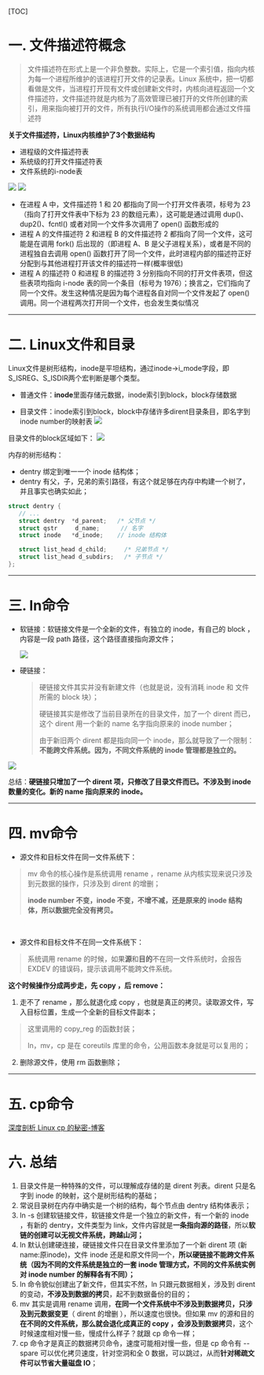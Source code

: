 

[TOC]

# 一. 文件描述符概念

> 文件描述符在形式上是一个非负整数。实际上，它是一个索引值，指向内核为每一个进程所维护的该进程打开文件的记录表。Linux 系统中，把一切都看做是文件，当进程打开现有文件或创建新文件时，内核向进程返回一个文件描述符，文件描述符就是内核为了高效管理已被打开的文件所创建的索引，用来指向被打开的文件，所有执行I/O操作的系统调用都会通过文件描述符

**关于文件描述符，Linux内核维护了3个数据结构**

* 进程级的文件描述符表
* 系统级的打开文件描述符表
* 文件系统的i-node表

![](https://raw.githubusercontent.com/fyyuestc/Images/main/img/202205062137792.png)
![](https://raw.githubusercontent.com/fyyuestc/Images/main/img/202205062137233.gif)

* 在进程 A 中，文件描述符 1 和 20 都指向了同一个打开文件表项，标号为 23（指向了打开文件表中下标为 23 的数组元素），这可能是通过调用 dup()、dup2()、fcntl() 或者对同一个文件多次调用了 open() 函数形成的
* 进程 A 的文件描述符 2 和进程 B 的文件描述符 2 都指向了同一个文件，这可能是在调用 fork() 后出现的（即进程 A、B 是父子进程关系），或者是不同的进程独自去调用 open() 函数打开了同一个文件，此时进程内部的描述符正好分配到与其他进程打开该文件的描述符一样(概率很低)
* 进程 A 的描述符 0 和进程 B 的描述符 3 分别指向不同的打开文件表项，但这些表项均指向 i-node 表的同一个条目（标号为 1976）；换言之，它们指向了同一个文件。发生这种情况是因为每个进程各自对同一个文件发起了 open() 调用。同一个进程两次打开同一个文件，也会发生类似情况

---

# 二. Linux文件和目录

Linux文件是树形结构，inode是平坦结构，通过inode->i_mode字段，即S_ISREG、S_ISDIR两个宏判断是哪个类型。

* 普通文件：**inode**里面存储元数据，inode索引到block，block存储数据

* 目录文件：inode索引到block，block中存储许多dirent目录条目，即名字到inode number的映射表
![](https://raw.githubusercontent.com/fyyuestc/Images/main/img/202205062138975.webp)

目录文件的block区域如下：
![](https://raw.githubusercontent.com/fyyuestc/Images/main/img/202205062138621.webp)


内存的树形结构：

* dentry 绑定到唯一一个 inode 结构体；
* dentry 有父，子，兄弟的索引路径，有这个就足够在内存中构建一个树了，并且事实也确实如此；

```c
struct dentry {
   // ...
   struct dentry  *d_parent;   /* 父节点 */
   struct qstr     d_name;      // 名字
   struct inode   *d_inode;    // inode 结构体

   struct list_head d_child;     /* 兄弟节点 */
   struct list_head d_subdirs;   /* 子节点 */ 
};
```

------

# 三. ln命令

* 软链接：软链接文件是一个全新的文件，有独立的 inode，有自己的 block ，内容是一段 path 路径，这个路径直接指向源文件；

  ![](https://raw.githubusercontent.com/fyyuestc/Images/main/img/202205062139893.webp)

* 硬链接：

  >硬链接文件其实并没有新建文件（也就是说，没有消耗 inode 和 文件所需的 block 块）；
  >
  >硬链接其实是修改了当前目录所在的目录文件，加了一个 dirent 而已，这个 dirent 用一个新的 name 名字指向原来的 inode number；
  >
  >由于新旧两个 dirent 都是指向同一个 inode，那么就导致了一个限制：**不能跨文件系统。因为，不同文件系统的 inode 管理都是独立的。**

![](https://raw.githubusercontent.com/fyyuestc/Images/main/img/202205062139421.webp)

总结：**硬链接只增加了一个 dirent 项，只修改了目录文件而已。不涉及到 inode 数量的变化。新的 name 指向原来的 inode。**

---

# 四. mv命令

* 源文件和目标文件在同一文件系统下：

> mv 命令的核心操作是系统调用 rename ，rename 从内核实现来说只涉及到元数据的操作，只涉及到 dirent 的增删；
>
> **inode number 不变，inode 不变，不增不减，还是原来的 inode 结构体，所以数据完全没有拷贝。**

<br>

* 源文件和目标文件不在同一文件系统下：

>  系统调用 rename 的时候，如果**源**和**目的**不在同一文件系统时，会报告 EXDEV 的错误码，提示该调用不能跨文件系统。

**这个时候操作分成两步走，先 copy ，后 remove：**

1.  走不了 rename ，那么就退化成 copy ，也就是真正的拷贝。读取源文件，写入目标位置，生成一个全新的目标文件副本；

   > 这里调用的 copy_reg 的函数封装；
   >
   > ln，mv，cp 是在 coreutils 库里的命令，公用函数本身就是可以复用的；

2. 删除源文件，使用 rm 函数删除；

---

# 五. cp命令

[深度剖析 Linux cp 的秘密-博客](https://juejin.cn/post/6939328247922425869)



# 六. 总结

1. 目录文件是一种特殊的文件，可以理解成存储的是 dirent 列表。dirent 只是名字到 inode 的映射，这个是树形结构的基础；
2. 常说目录树在内存中确实是一个树的结构，每个节点由 dentry 结构体表示；
3. ln -s 创建软链接文件，软链接文件是一个独立的新文件，有一个新的 inode ，有新的 dentry，文件类型为 link，文件内容就是**一条指向源的路径**，所以**软链的创建可以无视文件系统，跨越山河；**
4. ln 默认创建硬连接，硬链接文件只在目录文件里添加了一个新 dirent 项 (新name:原inode)，文件 inode 还是和原文件同一个，**所以硬链接不能跨文件系统（因为不同的文件系统是独立的一套 inode 管理方式，不同的文件系统实例对 inode number 的解释各有不同）；**
5. ln 命令貌似创建出了新文件，但其实不然，ln 只跟元数据相关，涉及到 dirent  的变动，**不涉及到数据的拷贝**，起不到数据备份的目的；
6. mv 其实是调用 rename 调用，**在同一个文件系统中不涉及到数据拷贝，只涉及到元数据变更**（ dirent 的增删 ），所以速度也很快。但如果 mv 的源和目的**在不同的文件系统，那么就会退化成真正的 copy ，会涉及到数据拷贝**，这个时候速度相对慢一些，慢成什么样子？就跟 cp 命令一样；
7. cp 命令才是真正的数据拷贝命令，速度可能相对慢一些，但是 cp 命令有 --spare 可以优化拷贝速度，针对空洞和全 0 数据，可以跳过，从而**针对稀疏文件可以节省大量磁盘 IO**；



















